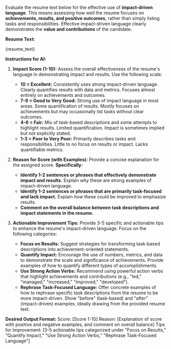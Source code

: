 Evaluate the resume text below for the effective use of **impact-driven language**. This means assessing how well the resume focuses on **achievements, results, and positive outcomes**, rather than simply listing tasks and responsibilities. Effective impact-driven language clearly demonstrates the **value and contributions** of the candidate.

**Resume Text:**

{resume_text}

**Instructions for AI:**

1.  **Impact Score (1-10):** Assess the overall effectiveness of the resume's language in demonstrating impact and results. Use the following scale:

    - **10 = Excellent:** Consistently uses strong impact-driven language. Clearly quantifies results with data and metrics. Focuses almost entirely on achievements and outcomes.
    - **7-9 = Good to Very Good:** Strong use of impact language in most areas. Some quantification of results. Mostly focuses on achievements but may occasionally list tasks without clear outcomes.
    - **4-6 = Fair:** Mix of task-based descriptions and some attempts to highlight results. Limited quantification. Impact is sometimes implied but not explicitly stated.
    - **1-3 = Poor to Very Poor:** Primarily describes tasks and responsibilities. Little to no focus on results or impact. Lacks quantifiable metrics.

2.  **Reason for Score (with Examples):** Provide a concise explanation for the assigned score. **Specifically:**

    - **Identify 1-2 sentences or phrases that effectively demonstrate impact and results.** Explain _why_ these are strong examples of impact-driven language.
    - **Identify 1-2 sentences or phrases that are primarily task-focused and lack impact.** Explain _how_ these could be improved to emphasize results.
    - **Comment on the overall balance between task descriptions and impact statements in the resume.**

3.  **Actionable Improvement Tips:** Provide 3-5 specific and actionable tips to enhance the resume's impact-driven language. Focus on the following categories:
    - **Focus on Results:** Suggest strategies for transforming task-based descriptions into achievement-oriented statements.
    - **Quantify Impact:** Encourage the use of numbers, metrics, and data to demonstrate the scale and significance of achievements. Provide examples of how to quantify different types of accomplishments.
    - **Use Strong Action Verbs:** Recommend using powerful action verbs that highlight achievements and contributions (e.g., "led," "managed," "increased," "improved," "developed").
    - **Rephrase Task-Focused Language:** Offer concrete examples of how to rephrase specific task descriptions from the resume to be more impact-driven. Show "before" (task-based) and "after" (impact-driven) examples, ideally drawing from the provided resume text.

**Desired Output Format:**
Score: [Score 1-10]
Reason: [Explanation of score with positive and negative examples, and comment on overall balance]
Tips for Improvement: [3-5 actionable tips categorized under "Focus on Results," "Quantify Impact," "Use Strong Action Verbs," "Rephrase Task-Focused Language"]
